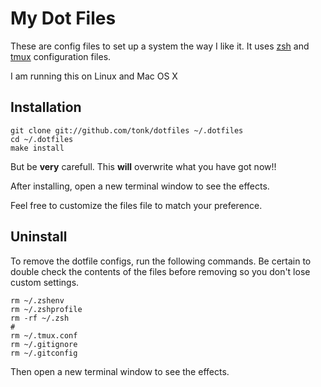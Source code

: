 # My Dot Files

These are config files to set up a system the way I like it. It uses
[zsh](https://github.com/tonk/dotfiles/zsh) and [tmux](https://github.com/tonk/dotfiles/tmux)
configuration files.

I am running this on Linux and Mac OS X

## Installation

~~~~~~~~~~{.terminal}
git clone git://github.com/tonk/dotfiles ~/.dotfiles
cd ~/.dotfiles
make install
~~~~~~~~~~

But be **very** carefull. This **will** overwrite what you have got now!!

After installing, open a new terminal window to see the effects.

Feel free to customize the files file to match your preference.

## Uninstall

To remove the dotfile configs, run the following commands. Be certain to double
check the contents of the files before removing so you don't lose custom
settings.

```terminal
rm ~/.zshenv
rm ~/.zshprofile
rm -rf ~/.zsh
#
rm ~/.tmux.conf
rm ~/.gitignore
rm ~/.gitconfig
```

Then open a new terminal window to see the effects.

